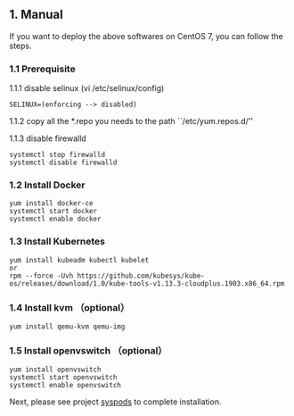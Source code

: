## 1. Manual

If you want to deploy the above softwares on CentOS 7, you can follow the steps.

### 1.1 Prerequisite


1.1.1 disable selinux (vi /etc/selinux/config)

```
SELINUX=(enforcing --> disabled)
```

1.1.2 copy all the *.repo you needs to the path ``/etc/yum.repos.d/''

1.1.3 disable firewalld
```
systemctl stop firewalld
systemctl disable firewalld
```

### 1.2 Install Docker

```
yum install docker-ce
systemctl start docker 
systemctl enable docker
```

### 1.3 Install Kubernetes

```
yum install kubeadm kubectl kubelet  
or 
rpm --force -Uvh https://github.com/kubesys/kube-os/releases/download/1.0/kube-tools-v1.13.3-cloudplus.1903.x86_64.rpm
```

### 1.4 Install kvm （optional）

```
yum install qemu-kvm qemu-img
```

### 1.5 Install openvswitch （optional）

```
yum install openvswitch
systemctl start openvswitch 
systemctl enable openvswitch
```

Next, please see project [syspods](../syspods) to complete installation.
